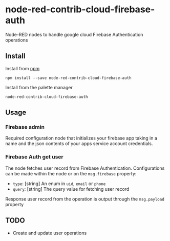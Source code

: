 # node-red-contrib-cloud-firebase-auth

Node-RED nodes to handle google cloud Firebase Authentication operations

## Install
Install from [npm](https://www.npmjs.com/package/node-red-contrib-cloud-firebase-auth)
```
npm install --save node-red-contrib-cloud-firebase-auth
```

Install from the palette manager
```
node-red-contrib-cloud-firebase-auth
```

## Usage
### Firebase admin
Required configuration node that initializes your firebase app taking in a name and the json contents of your apps service account credentials.

### Firebase Auth get user

The node fetches user record from Firebase Authentication.
Configurations can be made within the node or on the ``msg.firebase`` property:
- ``type``: [string] An enum in ``uid``, ``email`` or ``phone``
- ``query``: [string] The query value for fetching user record

Response user record from the operation is output through the ``msg.payload`` property

## TODO

- Create and update user operations